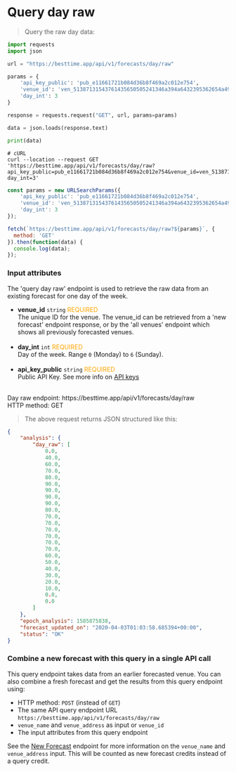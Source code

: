 # Query day raw

> Query the raw day data:

```python
import requests
import json

url = "https://besttime.app/api/v1/forecasts/day/raw"

params = {
    'api_key_public': 'pub_e11661721b084d36b8f469a2c012e754',
    'venue_id': 'ven_51387131543761435650505241346a394a6432395362654a496843',
    'day_int': 3
}

response = requests.request("GET", url, params=params)

data = json.loads(response.text)

print(data)
```

```shell
# cURL
curl --location --request GET 'https://besttime.app/api/v1/forecasts/day/raw?api_key_public=pub_e11661721b084d36b8f469a2c012e754&venue_id=ven_51387131543761435650505241346a394a6432395362654a496843&
day_int=3'
```

```javascript
const params = new URLSearchParams({ 
    'api_key_public': 'pub_e11661721b084d36b8f469a2c012e754',
    'venue_id': 'ven_51387131543761435650505241346a394a6432395362654a496843',
    'day_int': 3
});

fetch(`https://besttime.app/api/v1/forecasts/day/raw?${params}`, {
  method: 'GET'
}).then(function(data) { 
  console.log(data); 
});
```

### Input attributes

The 'query day raw' endpoint is used to retrieve the raw data from an existing forecast for one day of the week.

- **venue_id** `string` <span style="color:orange">REQUIRED</span>  
 The unique ID for the venue. The venue_id can be retrieved from a 'new forecast' endpoint response, or by the 'all venues' endpoint which shows all previously forecasted venues.  
 &nbsp; 
- **day_int** `int` <span style="color:orange">REQUIRED</span>  
 Day of the week. Range `0` (Monday) to `6` (Sunday).  
 &nbsp; 
- **api_key_public** `string` <span style="color:orange">REQUIRED</span>  
 Public API Key. See more info on [API keys](#api-reference)  
 &nbsp; 

<aside class="notice">
Day raw endpoint: https://besttime.app/api/v1/forecasts/day/raw
</aside>

<aside class="notice">
HTTP method: GET
</aside>

> The above request returns JSON structured like this:

```json
{
    "analysis": {
        "day_raw": [
            0.0,
            40.0,
            60.0,
            70.0,
            80.0,
            90.0,
            90.0,
            90.0,
            90.0,
            80.0,
            70.0,
            70.0,
            70.0,
            70.0,
            70.0,
            70.0,
            60.0,
            50.0,
            40.0,
            30.0,
            20.0,
            10.0,
            0.0,
            0.0
        ]
    },
    "epoch_analysis": 1585875838,
    "forecast_updated_on": "2020-04-03T01:03:58.685394+00:00",
    "status": "OK"
}
```


### Combine a new forecast with this query in a single API call
This query endpoint takes data from an earlier forecasted venue. You can also combine a fresh forecast and get the results from this query endpoint using:

-  HTTP method: `POST` (instead of `GET`)
-  The same API query endpoint URL `https://besttime.app/api/v1/forecasts/day/raw`
-  `venue_name` and `venue_address` as input or `venue_id`
- The input attributes from this query endpoint

See the [New Forecast](#forecast-new-link) endpoint for more information on the `venue_name` and `venue_address` input. This will be counted as new forecast credits instead of a query credit.

